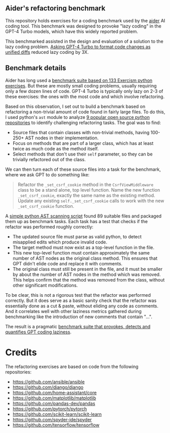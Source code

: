 
## Aider's refactoring benchmark

This repository holds exercises for a coding benchmark used by the
[aider](https://github.com/paul-gauthier/aider) AI coding tool.  This
benchmark was designed to provoke "lazy coding" in the GPT-4 Turbo
models, which have this widely reported problem.

This benchmarked assisted in the design and evaluation of a solution
to the lazy coding problem.  [Asking GPT-4 Turbo to format code
changes as unified diffs](https://aider.chat/docs/unified-diffs.html)
reduced lazy coding by 3X.

## Benchmark details

Aider has long used a [benchmark suite based on 133 Exercism python
exercises]().  But these are mostly small coding problems, usually
requiring only a few dozen lines of code.  GPT-4 Turbo is typically
only lazy on 2-3 of these exercises: the ones with the most code and
which involve refactoring.

Based on this observation, I set out to build a benchmark based on
refactoring a non-trivial amount of code found in fairly large files.
To do this, I used python's `ast` module to analyze [9 popular open
source python
repositories](https://github.com/paul-gauthier/refactor-benchmark) to
identify challenging refactoring tasks.  The goal was to find:

- Source files that contain classes with non-trivial methods, having 100-250+ AST nodes in their implementation.
- Focus on methods that are part of a larger class, which has at least twice as much code as the method itself.
- Select methods that don't use their `self` parameter, so they can be trivially refactored out of the class.

We can then turn each of these source files into a task for the
benchmark, where we ask GPT to do something like:

> Refactor the `_set_csrf_cookie` method in the `CsrfViewMiddleware` class to be a stand alone, top level function.
> Name the new function `_set_csrf_cookie`, exactly the same name as the existing method.
> Update any existing `self._set_csrf_cookie` calls to work with the new `_set_csrf_cookie` function.

A [simple python AST scanning
script](https://github.com/paul-gauthier/aider/blob/main/benchmark/refactor_tools.py)
found 89 suitable files and packaged them up as benchmark tasks.  Each
task has a test that checks if the refactor was performed roughly
correctly:

- The updated source file must parse as valid python, to detect misapplied edits which produce invalid code.
- The target method must now exist as a top-level function in the file.
- This new top-level function must contain approximately the same number of AST nodes as the original class method. This ensures that GPT didn't elide code and replace it with comments.
- The original class must still be present in the file, and it must be smaller by about the number of AST nodes in the method which was removed. This helps confirm that the method was removed from the class, without other significant modifications.

To be clear, this is not a rigorous test that the refactor was
performed correctly.  But it does serve as a basic sanity check that
the refactor was essentially done as a cut & paste, without eliding
any code as comments.  And it correlates well with other laziness
metrics gathered during benchmarking like the introduction of new
comments that contain "...".

The result is a pragmatic
[benchmark suite that provokes, detects and quantifies GPT coding laziness](https://github.com/paul-gauthier/refactor-benchmark).


# Credits

The refactoring exercises are based on code from the following repositories:

- https://github.com/ansible/ansible
- https://github.com/django/django
- https://github.com/home-assistant/core
- https://github.com/matplotlib/matplotlib
- https://github.com/pandas-dev/pandas
- https://github.com/pytorch/pytorch
- https://github.com/scikit-learn/scikit-learn
- https://github.com/spyder-ide/spyder
- https://github.com/tensorflow/tensorflow

